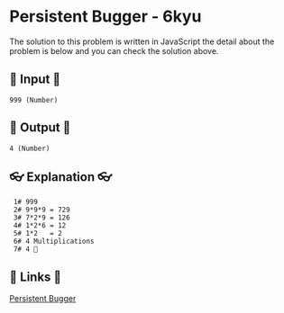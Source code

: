 # Persistent Bugger - 6kyu

The solution to this problem is written in JavaScript the detail about the problem is below and you can check the solution above.

## 🥚 Input 🥚

```
999 (Number)
```

## 🐣 Output 🐣

```
4 (Number)
```

## 👓 Explanation 👓

```
 1# 999
 2# 9*9*9 = 729
 3# 7*2*9 = 126
 4# 1*2*6 = 12
 5# 1*2   = 2
 6# 4 Multiplications
 7# 4 🎉
```

## 🔗 Links 🔗

[Persistent Bugger](https://www.codewars.com/kata/55bf01e5a717a0d57e0000ec)
